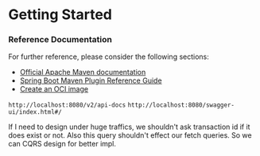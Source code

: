 # Getting Started

### Reference Documentation
For further reference, please consider the following sections:

* [Official Apache Maven documentation](https://maven.apache.org/guides/index.html)
* [Spring Boot Maven Plugin Reference Guide](https://docs.spring.io/spring-boot/docs/2.5.4/maven-plugin/reference/html/)
* [Create an OCI image](https://docs.spring.io/spring-boot/docs/2.5.4/maven-plugin/reference/html/#build-image)

```http://localhost:8080/v2/api-docs```
```http://localhost:8080/swagger-ui/index.html#/```

If I need to design under huge traffics, we shouldn't ask transaction id if it does exist or not. Also this query shouldn't effect our fetch queries.
So we can CQRS design for better impl.
